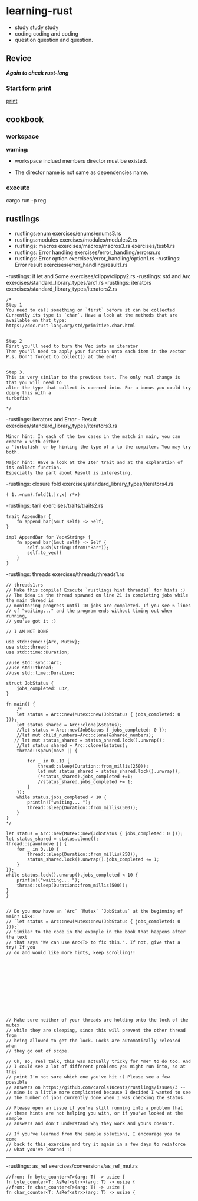 # learning-rust

- study study study  
- coding coding and coding  
- question question and question.  

## Revice

***Again to check rust-lang***

### Start form print 

[print](./refresher/print.md)

## cookbook

### workspace

**warning:**
 
-  workspace inclued members director must be existed.

-  The director name is not same as dependencies name.

### execute

   cargo run -p reg

## rustlings
- rustlings:enum
	exercises/enums/enums3.rs
- rustlings:modules
	exercises/modules/modules2.rs
- rustlings: macros	
	exercises/macros/macros3.rs
	exercises/test4.rs
- rustlings: Error handling
	exercises/error_handling/errorsn.rs
- rustlings: Error option
        exercises/error_handling/option1.rs
-rustlings: Error result
	exercises/error_handling/result1.rs

-rustlings: if let and Some
        exercises/clippy/clippy2.rs
-rustlings: std and Arc
	exercises/standard_library_types/arc1.rs
-rustlings: iterators
	exercises/standard_library_types/iterators2.rs
```
/*
Step 1
You need to call something on `first` before it can be collected
Currently its type is `char`. Have a look at the methods that are available on that type:
https://doc.rust-lang.org/std/primitive.char.html


Step 2
First you'll need to turn the Vec into an iterator
Then you'll need to apply your function unto each item in the vector
P.s. Don't forget to collect() at the end!


Step 3.
This is very similar to the previous test. The only real change is that you will need to
alter the type that collect is coerced into. For a bonus you could try doing this with a
turbofish

*/
```
-rustlings: iterators and Error - Result
	exercises/standard_library_types/iterators3.rs

```
Minor hint: In each of the two cases in the match in main, you can create x with either
a 'turbofish' or by hinting the type of x to the compiler. You may try both.

Major hint: Have a look at the Iter trait and at the explanation of its collect function.
Especially the part about Result is interesting.
```

-rustlings: closure fold 
	exercises/standard_library_types/iterators4.rs
```
( 1..=num).fold(1,|r,x| r*x)
```

-rustlings: taril
	exercises/traits/traits2.rs

```
trait AppendBar {
    fn append_bar(&mut self) -> Self;
}

impl AppendBar for Vec<String> {
    fn append_bar(&mut self) -> Self {
        self.push(String::from("Bar"));
        self.to_vec()
    }
}

```

-rustlings: threads 
	exercises/threads/threads1.rs
```
// threads1.rs
// Make this compile! Execute `rustlings hint threads1` for hints :)
// The idea is the thread spawned on line 21 is completing jobs while the main thread is
// monitoring progress until 10 jobs are completed. If you see 6 lines
// of "waiting..." and the program ends without timing out when running,
// you've got it :)

// I AM NOT DONE

use std::sync::{Arc, Mutex};
use std::thread;
use std::time::Duration;

//use std::sync::Arc;
//use std::thread;
//use std::time::Duration;

struct JobStatus {
    jobs_completed: u32,
}

fn main() {
    /*
    let status = Arc::new(Mutex::new(JobStatus { jobs_completed: 0 }));
    let status_shared = Arc::clone(&status);
    //let status = Arc::new(JobStatus { jobs_completed: 0 });
    //let mut child_numbers=Arc::clone(&shared_numbers);
   // let mut status_shared = status_shared.lock().unwrap();
    //let status_shared = Arc::clone(&status);
    thread::spawn(move || {
        
        for _ in 0..10 {
            thread::sleep(Duration::from_millis(250));
            let mut status_shared = status_shared.lock().unwrap();
            (*status_shared).jobs_completed +=1;
            //status_shared.jobs_completed += 1;
        }
    });
    while status.jobs_completed < 10 {
        println!("waiting... ");
        thread::sleep(Duration::from_millis(500));
    }
}
*/

let status = Arc::new(Mutex::new(JobStatus { jobs_completed: 0 }));
let status_shared = status.clone();
thread::spawn(move || {
    for _ in 0..10 {
        thread::sleep(Duration::from_millis(250));
        status_shared.lock().unwrap().jobs_completed += 1;
    }
});
while status.lock().unwrap().jobs_completed < 10 {
    println!("waiting... ");
    thread::sleep(Duration::from_millis(500));
}
}


// Do you now have an `Arc` `Mutex` `JobStatus` at the beginning of main? Like:
// `let status = Arc::new(Mutex::new(JobStatus { jobs_completed: 0 }));`
// Similar to the code in the example in the book that happens after the text
// that says "We can use Arc<T> to fix this.". If not, give that a try! If you
// do and would like more hints, keep scrolling!!












// Make sure neither of your threads are holding onto the lock of the mutex
// while they are sleeping, since this will prevent the other thread from
// being allowed to get the lock. Locks are automatically released when
// they go out of scope.

// Ok, so, real talk, this was actually tricky for *me* to do too. And
// I could see a lot of different problems you might run into, so at this
// point I'm not sure which one you've hit :) Please see a few possible
// answers on https://github.com/carols10cents/rustlings/issues/3 --
// mine is a little more complicated because I decided I wanted to see
// the number of jobs currently done when I was checking the status.

// Please open an issue if you're still running into a problem that
// these hints are not helping you with, or if you've looked at the sample
// answers and don't understand why they work and yours doesn't.

// If you've learned from the sample solutions, I encourage you to come
// back to this exercise and try it again in a few days to reinforce
// what you've learned :)
```

---

-rustlings:  as_ref
	exercises/conversions/as_ref_mut.rs

```
//from: fn byte_counter<T>(arg: T) -> usize {
fn byte_counter<T: AsRef<str>>(arg: T) -> usize {
//from: fn char_counter<T>(arg: T) -> usize {	
fn char_counter<T: AsRef<str>>(arg: T) -> usize {
```	